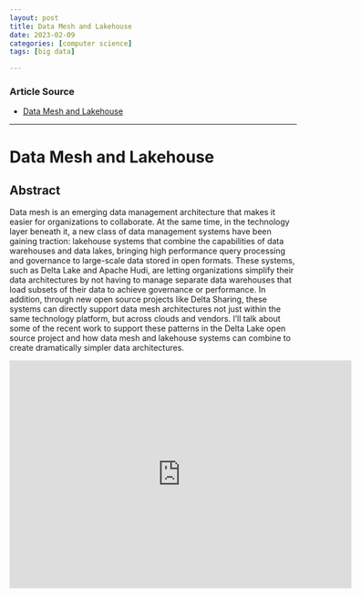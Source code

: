```yaml
---
layout: post
title: Data Mesh and Lakehouse  
date: 2023-02-09
categories: [computer science]
tags: [big data]

---
```


### Article Source

* [Data Mesh and Lakehouse](https://www.youtube.com/watch?v=a00rdlNtW98)


---

# Data Mesh and Lakehouse

## Abstract

Data mesh is an emerging data management architecture that makes it easier for organizations to collaborate. At the same time, in the technology layer beneath it, a new class of data management systems have been gaining traction: lakehouse systems that combine the capabilities of data warehouses and data lakes, bringing high performance query processing and governance to large-scale data stored in open formats. These systems, such as Delta Lake and Apache Hudi, are letting organizations simplify their data architectures by not having to manage separate data warehouses that load subsets of their data to achieve governance or performance. In addition, through new open source projects like Delta Sharing, these systems can directly support data mesh architectures not just within the same technology platform, but across clouds and vendors. I’ll talk about some of the recent work to support these patterns in the Delta Lake open source project and how data mesh and lakehouse systems can combine to create dramatically simpler data architectures.

<iframe width="600" height="400" src="https://www.youtube.com/embed/a00rdlNtW98" title="YouTube video player" frameborder="0" allow="accelerometer; autoplay; clipboard-write; encrypted-media; gyroscope; picture-in-picture; web-share" allowfullscreen></iframe>